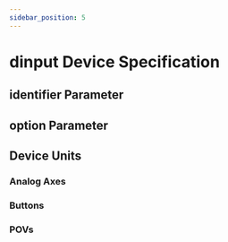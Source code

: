 ```yaml
---
sidebar_position: 5
---
```


# dinput Device Specification

## identifier Parameter

## option Parameter

## Device Units

### Analog Axes

### Buttons

### POVs
